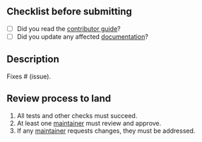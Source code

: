 ## Checklist before submitting

- [ ] Did you read the [contributor guide](https://github.com/open-ce/open-ce/blob/main/CONTRIBUTING.md)?
- [ ] Did you update any affected [documentation](https://github.com/open-ce/open-ce/blob/main/doc/)?

## Description

Fixes # (issue).

## Review process to land 

1. All tests and other checks must succeed.
2. At least one [maintainer](https://github.com/open-ce/open-ce/blob/main/MAINTAINERS.md) must review and approve.
3. If any  [maintainer](https://github.com/open-ce/open-ce/blob/main/MAINTAINERS.md) requests changes, they must be addressed.
